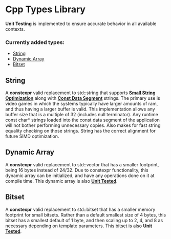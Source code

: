 # Cpp Types Library

**Unit Testing** is implemented to ensure accurate behavior in all available contexts.

<h3>Currently added types:</h3>

- [String](https://github.com/gabkhanfig/CppTypesLibrary/tree/master/CppTypesLibrary/src/types/string)
- [Dynamic Array](https://github.com/gabkhanfig/CppTypesLibrary/tree/master/CppTypesLibrary/src/types/array)
- [Bitset](https://github.com/gabkhanfig/CppTypesLibrary/tree/master/CppTypesLibrary/src/types/bitset)

<h2>String</h2>

A **constexpr** valid replacement to std::string that supports [**Small String Optimization**](https://blogs.msmvps.com/gdicanio/2016/11/17/the-small-string-optimization/) along with [**Const Data Segment**](https://en.wikipedia.org/wiki/Data_segment) strings. The primary use is video games in which the systems typically have larger amounts of ram, and thus having a larger buffer is valid. This implementation allows any buffer size that is a multiple of 32 (includes null terminator). Any runtime const char* strings loaded into the const data segment of the application will not bother performing unnecessary copies. Also makes for fast string equality checking on those strings. String has the correct alignment for future SIMD optimization.

<h2>Dynamic Array</h2>

A **constexpr** valid replacement to std::vector that has a smaller footprint, being 16 bytes instead of 24/32. Due to constexpr functionality, this dynamic array can be initialized, and have any operations done on it at compile time. This dynamic array is also [**Unit Tested**](https://github.com/gabkhanfig/CppTypesLibrary/blob/master/CppTypesLibrary/src/types/array/dynamic_array_tests.cpp).

<h2>Bitset</h2>

A **constexpr** valid replacement to std::bitset that has a smaller memory footprint for small bitsets. Rather than a default smallest size of 4 bytes, this bitset has a smallest default of 1 byte, and then scaling up to 2, 4, and 8 as necessary depending on template parameters. This bitset is also [**Unit Tested**](https://github.com/gabkhanfig/CppTypesLibrary/blob/master/CppTypesLibrary/src/types/bitset/bitset_tests.cpp).
